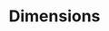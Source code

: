 ---
bigquery: https://console.cloud.google.com/bigquery?p=covid-19-dimensions-ai&page=table&d=data&t=publications
contributors: Digital Science, https://www.digital-science.com/
cost: Free for personal, non-commercial use.
description: Dimensions contains more than 100 million publications, ranging from
  articles published in scholarly journals, books and book chapters, to preprints
  and conference proceedings. All publications are contextualized with linked data
  sets, funding, publications, patents, clinical trials, and policy documents. You
  can also view associated categories, funders, institutions, and researcher profiles.
documentation: https://docs.dimensions.ai/bigquery/index.html
last_edit: Mon, 04 Apr 2022 19:04:00 GMT
location: https://www.dimensions.ai/products/free/
maintained_by: Digital Science, https://www.digital-science.com/
schema_fields: '[''labels'', ''filing_status'', ''citations'', ''active_years'', ''email_address'',
  ''legal_status'', ''pmid'', ''open_access_categories_v2'', ''jurisdiction'', ''granted_date'',
  ''abstract'', ''foa_number'', ''isbn'', ''date_normal'', ''original_assignee_countries'',
  ''funder_org_countries'', ''category_hrcs_rac'', ''clinical_trial_ids'', ''research_org_city_names'',
  ''funder_orgs'', ''researcher_ids'', ''funder_org'', ''research_org_cities'', ''subtitles'',
  ''current_assignee_countries'', ''repository_name'', ''established'', ''funding_eur'',
  ''title'', ''proceedings_title'', ''source_id'', ''links'', ''grant_number'', ''acronyms'',
  ''brief_title'', ''relationships'', ''language'', ''type'', ''linkout'', ''created_date'',
  ''family_id'', ''resulting_publication_ids'', ''book_series_title'', ''funder_org_cities'',
  ''application_number'', ''phase'', ''family_members_ids'', ''parent_id'', ''category_icrp_cso'',
  ''aliases'', ''types'', ''altmetrics'', ''conditions'', ''interventions'', ''year'',
  ''volume'', ''description'', ''funder_org_acronyms'', ''ipcr'', ''cpc'', ''organisation_details'',
  ''associated_publication_pmid'', ''cited_by_ids'', ''date_print'', ''date_imported_gbq'',
  ''resulting_publication_doi'', ''status'', ''repository_url'', ''publication_ids'',
  ''journal'', ''funding_currency'', ''research_org_country_names'', ''start_date'',
  ''gender'', ''filing_year'', ''mesh_terms'', ''funding_nzd'', ''funding_aud'', ''embargo_date'',
  ''funder_countries'', ''granted_year'', ''family_count'', ''pages'', ''funding_jpy'',
  ''funding_cny'', ''funder_org_state_codes'', ''patent_ids'', ''acronym'', ''category_hra'',
  ''arxiv_id'', ''funding_amount'', ''priority_date'', ''original_assignee'', ''inventor_names'',
  ''citations_count'', ''publisher'', ''associated_publication_arxiv_id'', ''priority_year'',
  ''acknowledgements'', ''date_online'', ''id'', ''conference'', ''legal_events'',
  ''investigators'', ''license'', ''end_year'', ''external_ids'', ''supporting_grant_ids'',
  ''research_org_countries'', ''start_year'', ''date'', ''kind'', ''category_sdg'',
  ''doi'', ''funding_chf'', ''wikipedia_url'', ''research_org_state_names'', ''assignee_orgs'',
  ''issue'', ''name'', ''expiration_date'', ''funding_cad'', ''open_access_categories'',
  ''category_bra'', ''category_uoa'', ''associated_publication_id'', ''original_abstract'',
  ''categories'', ''current_assignee'', ''category_hrcs_hc'', ''address'', ''concepts'',
  ''journal_lists'', ''category_icrp_ct'', ''date_modified'', ''eisbn'', ''category_for'',
  ''research_org_state_codes'', ''citation_string'', ''end_date'', ''assignee_countries'',
  ''pmcid'', ''current_assignee_orgs'', ''date_inserted'', ''funding_details'', ''editors'',
  ''registry'', ''funding_gbp'', ''associated_publication_doi'', ''original_assignee_orgs'',
  ''category_rcdc'', ''repository_id'', ''associated_grant_ids'', ''funding_usd'',
  ''expiration_year'', ''reference_ids'', ''publication_date'', ''research_orgs'',
  ''publication_year'', ''mesh_headings'', ''book_title'', ''metrics'', ''authors'',
  ''original_title'', ''filing_date'']'
shortname: dimensions
tags:
- scholarly literature
- patents
- funding
- clinical trials
- academic profiles
terms_of_use: 'Use of both the Dimensions COVID-19 dataset and full Dimensions dataset
  are subject to the Dimensions Terms of use: https://www.dimensions.ai/policies-terms-legal '
title: Dimensions
uuid: dcff88bd-fe6b-4fdb-8159-809bf9d7bc1c
---
